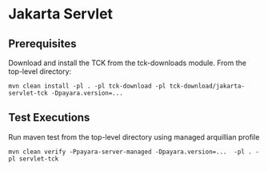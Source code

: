 # Jakarta Servlet

## Prerequisites
Download and install the TCK from the tck-downloads module. From the top-level directory:

`mvn clean install -pl . -pl tck-download -pl tck-download/jakarta-servlet-tck -Dpayara.version=...`

## Test Executions
Run maven test from the top-level directory using managed arquillian profile

```
mvn clean verify -Ppayara-server-managed -Dpayara.version=...  -pl . -pl servlet-tck
```